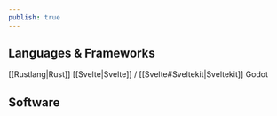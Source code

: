 ```yaml
---
publish: true
---
```


## Languages & Frameworks
[[Rustlang|Rust]]
[[Svelte|Svelte]] / [[Svelte#Sveltekit|Sveltekit]]
Godot

## Software
